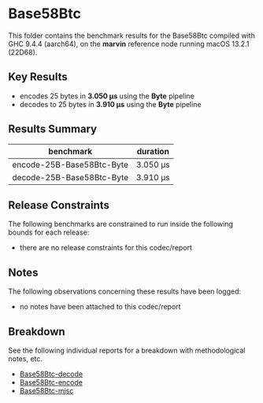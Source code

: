 # Base58Btc

This folder contains the benchmark results for the Base58Btc compiled with GHC 9.4.4 (aarch64), on the 
**marvin** reference node running macOS 13.2.1 (22D68).

## Key Results

* encodes 25 bytes in **3.050 μs** using the **Byte** pipeline
* decodes to 25 bytes in **3.910 μs** using the **Byte** pipeline

## Results Summary

| benchmark                 | duration |
| ------------------------- | -------- |
| encode-25B-Base58Btc-Byte | 3.050 μs |
| decode-25B-Base58Btc-Byte | 3.910 μs |

## Release Constraints

The following benchmarks are constrained to run inside the following bounds for each release:

* there are no release constraints for this codec/report

## Notes

The following observations concerning these results have been logged:
* no notes have been attached to this codec/report

## Breakdown

See the following individual reports for a breakdown with methodological notes, etc.

* [Base58Btc-decode]
* [Base58Btc-encode]
* [Base58Btc-misc]

[Base58Btc-encode]: <./Base58Btc-encode/index.html>
[Base58Btc-misc]: <./Base58Btc-misc/index.html>
[Base58Btc-decode]: <./Base58Btc-decode/index.html>

